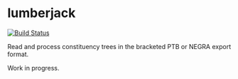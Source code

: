 # lumberjack

[![Build Status](https://travis-ci.org/sebpuetz/lumberjack.svg?branch=master)](https://travis-ci.org/sebpuetz/lumberjack)


Read and process constituency trees in the bracketed PTB or NEGRA export format.

Work in progress.

